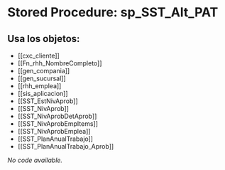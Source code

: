 # Stored Procedure: sp_SST_Alt_PAT

## Usa los objetos:
- [[cxc_cliente]]
- [[Fn_rhh_NombreCompleto]]
- [[gen_compania]]
- [[gen_sucursal]]
- [[rhh_emplea]]
- [[sis_aplicacion]]
- [[SST_EstNivAprob]]
- [[SST_NivAprob]]
- [[SST_NivAprobDetAprob]]
- [[SST_NivAprobEmpItems]]
- [[SST_NivAprobEmplea]]
- [[SST_PlanAnualTrabajo]]
- [[SST_PlanAnualTrabajo_Aprob]]

*No code available.*
